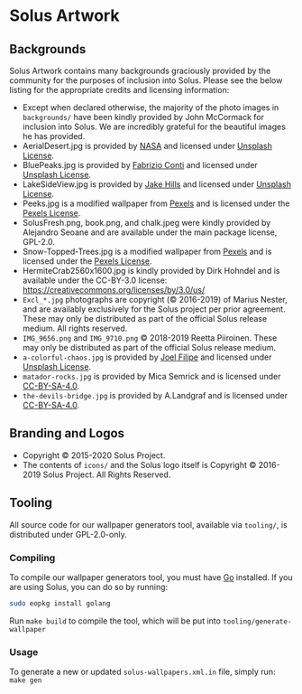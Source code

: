 # Solus Artwork

## Backgrounds

Solus Artwork contains many backgrounds graciously provided by the community for the purposes of inclusion into Solus. Please see the below listing for the appropriate credits and licensing information:

- Except when declared otherwise, the majority of the photo images in `backgrounds/` have been kindly provided by John McCormack for inclusion into Solus. We are incredibly grateful for the beautiful images he has provided.
- AerialDesert.jpg is provided by [NASA](https://unsplash.com/photos/whDrFMucHkc) and licensed under [Unsplash License](https://unsplash.com/license).
- BluePeaks.jpg is provided by [Fabrizio Conti](https://unsplash.com/photos/k6GpdsPJSZw) and licensed under [Unsplash License](https://unsplash.com/license).
- LakeSideView.jpg is provided by [Jake Hills](https://unsplash.com/photos/mI02K_LxlfU) and licensed under [Unsplash License](https://unsplash.com/license).
- Peeks.jpg is a modified wallpaper from [Pexels](https://www.pexels.com/photo/green-pine-trees-covered-with-fogs-under-white-sky-during-daytime-167699/) and is licensed under the [Pexels License](https://www.pexels.com/photo-license/).
- SolusFresh.png, book.png, and chalk.jpeg were kindly provided by Alejandro Seoane and are available under the main package license, GPL-2.0.
- Snow-Topped-Trees.jpg is a modified wallpaper from [Pexels](https://www.pexels.com/photo/aerial-photography-of-trees-1438761/) and is licensed under the [Pexels License](https://www.pexels.com/photo-license/).
- HermiteCrab2560x1600.jpg is kindly provided by Dirk Hohndel and is available under the CC-BY-3.0 license: https://creativecommons.org/licenses/by/3.0/us/
- `Excl_*.jpg` photographs are copyright (© 2016-2019) of Marius Nester, and are availably exclusively for the Solus project per prior agreement. These may only be distributed as part of the official Solus release medium. All rights reserved.
- `IMG_9656.png` and `IMG_9710.png` © 2018-2019 Reetta Piiroinen. These may only be distributed as part of the official Solus release medium.
- `a-colorful-chaos.jpg` is provided by [Joel Filipe](https://unsplash.com/photos/k8apfKm-Md4) and licensed under [Unsplash License](https://unsplash.com/license).
- `matador-rocks.jpg` is provided by Mica Semrick and is licensed under [CC-BY-SA-4.0](https://creativecommons.org/licenses/by-sa/4.0/).
- `the-devils-bridge.jpg` is provided by A.Landgraf and is licensed under [CC-BY-SA-4.0](https://creativecommons.org/licenses/by-sa/4.0/).

## Branding and Logos 

- Copyright © 2015-2020 Solus Project.
- The contents of `icons/` and the Solus logo itself is Copyright © 2016-2019 Solus Project. All Rights Reserved.

## Tooling

All source code for our wallpaper generators tool, available via `tooling/`, is distributed under GPL-2.0-only.

### Compiling

To compile our wallpaper generators tool, you must have [Go](https://golang.org) installed. If you are using Solus, you can do so by running:

``` bash
sudo eopkg install golang
```

Run `make build` to compile the tool, which will be put into `tooling/generate-wallpaper`

### Usage

To generate a new or updated `solus-wallpapers.xml.in` file, simply run: `make gen`
